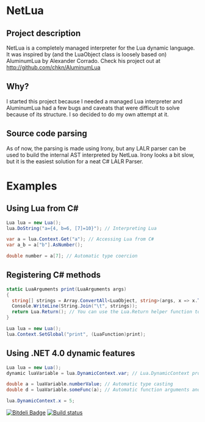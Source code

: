 NetLua
======

Project description
-------------------

NetLua is a completely managed interpreter for the Lua dynamic language.
It was inspired by (and the LuaObject class is loosely based on) AluminumLua
by Alexander Corrado.
Check his project out at http://github.com/chkn/AluminumLua

Why?
----

I started this project because I needed a managed Lua interpreter and AluminumLua
had a few bugs and caveats that were difficult to solve because of its structure.
I so decided to do my own attempt at it.

Source code parsing
-------------------

As of now, the parsing is made using Irony, but any LALR parser can be used
to build the internal AST interpreted by NetLua.
Irony looks a bit slow, but it is the easiest solution for a neat C# LALR Parser.

Examples
========

Using Lua from C#
-----------------

```c#
Lua lua = new Lua();
lua.DoString("a={4, b=6, [7]=10}"); // Interpreting Lua

var a = lua.Context.Get("a"); // Accessing Lua from C#
var a_b = a["b"].AsNumber();

double number = a[7]; // Automatic type coercion
```

Registering C# methods
----------------------

```c#
static LuaArguments print(LuaArguments args)
{
  string[] strings = Array.ConvertAll<LuaObject, string>(args, x => x.ToString()); // LuaArguments can be used as a LuaObject array
  Console.WriteLine(String.Join("\t", strings));
  return Lua.Return(); // You can use the Lua.Return helper function to return values
}

Lua lua = new Lua();
lua.Context.SetGlobal("print", (LuaFunction)print);
```

Using .NET 4.0 dynamic features
-------------------------------

```c#
Lua lua = new Lua();
dynamic luaVariable = lua.DynamicContext.var; // Lua.DynamicContext provides a dynamic version of Lua.Context

double a = luaVariable.numberValue; // Automatic type casting
double d = luaVariable.someFunc(a); // Automatic function arguments and result boxing / unboxing

lua.DynamicContext.x = 5;
```


[![Bitdeli Badge](https://d2weczhvl823v0.cloudfront.net/frabert/netlua/trend.png)](https://bitdeli.com/free "Bitdeli Badge")
[![Build status](https://ci.appveyor.com/api/projects/status?id=l548w3aa5lcj92r3)](https://ci.appveyor.com/project/netlua)
